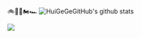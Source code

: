 <!-- ### Hi there 👋 -->
🚲🛴🛵🏍🏎
![HuiGeGeGitHub's github stats](https://github-readme-stats.vercel.app/api?username=HuiGeGeGitHub&theme=radical)
<div>
<img src="https://github-readme-stats.vercel.app/api/top-langs/?username=HuiGeGeGitHub&theme=radical"/>
</div>

<!--
**HuiGeGeGitHub/huigegegithub** is a ✨ _special_ ✨ repository because its `README.md` (this file) appears on your GitHub profile.
Here are some ideas to get you started:

- 🔭 I’m currently working on ...
- 🌱 I’m currently learning ...
- 👯 I’m looking to collaborate on ...
- 🤔 I’m looking for help with ...
- 💬 Ask me about ...
- 📫 How to reach me: ...
- 😄 Pronouns: ...
- ⚡ Fun fact: ...
-->
